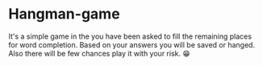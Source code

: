 # Hangman-game
It's a simple game in the you have been asked to fill the remaining places for word completion. Based on your answers you will be saved or hanged. Also there will be few chances play it with your risk. 😁
